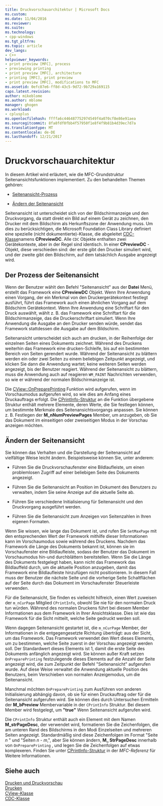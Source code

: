```yaml
---
title: Druckvorschauarchitektur | Microsoft Docs
ms.custom: 
ms.date: 11/04/2016
ms.reviewer: 
ms.suite: 
ms.technology:
- cpp-windows
ms.tgt_pltfrm: 
ms.topic: article
dev_langs:
- C++
helpviewer_keywords:
- print preview [MFC], process
- previewing printing
- print preview [MFC], architecture
- printing [MFC], print preview
- print preview [MFC], modifications to MFC
ms.assetid: 0efc87e6-ff8d-43c5-9d72-9b729a169115
caps.latest.revision: 
author: mikeblome
ms.author: mblome
manager: ghogen
ms.workload:
- cplusplus
ms.openlocfilehash: ffffa6c446487752974549f4a070cf8e86e91aea
ms.sourcegitcommit: 8fa8fdf0fbb4f57950f1e8f4f9b81b4d39ec7d7a
ms.translationtype: MT
ms.contentlocale: de-DE
ms.lasthandoff: 12/21/2017
---
```

# <a name="print-preview-architecture"></a>Druckvorschauarchitektur
In diesem Artikel wird erläutert, wie die MFC-Grundstruktur Seitenansichtsfunktionen implementiert. Zu den behandelten Themen gehören:  
  
-   [Seitenansicht-Prozess](#_core_the_print_preview_process)  
  
-   [Ändern der Seitenansicht](#_core_modifying_print_preview)  
  
 Seitenansicht ist unterscheidet sich von der Bildschirmanzeige und den Druckvorgang, da statt direkt ein Bild auf einem Gerät zu zeichnen, den Drucker mit dem Bildschirm als Herkunftszone der Anwendung muss. Um dies zu berücksichtigen, die Microsoft Foundation Class Library definiert eine spezielle (nicht dokumentierte)-Klasse, die abgeleitet [CDC-Klasse](../mfc/reference/cdc-class.md)namens **CPreviewDC**. Alle `CDC` Objekte enthalten zwei Gerätekontexte, aber in der Regel sind identisch. In einer **CPreviewDC** -Objekt, diese verschieden sind: der erste gibt den Drucker simuliert wird, und der zweite gibt den Bildschirm, auf dem tatsächlich Ausgabe angezeigt wird.  
  
##  <a name="_core_the_print_preview_process"></a>Der Prozess der Seitenansicht  
 Wenn der Benutzer wählt den Befehl "Seitenansicht" aus der **Datei** Menü, erstellt das Framework eine **CPreviewDC** Objekt. Wenn Ihre Anwendung einen Vorgang, der ein Merkmal von den Druckergerätekontext festlegt ausführt, führt das Framework auch einen ähnlichen Vorgang auf dem Bildschirm Gerätekontext. Wenn Ihre Anwendung eine Schriftart für den Druck auswählt, wählt z. B. das Framework eine Schriftart für die Bildschirmanzeige, das die Druckerschriftart simuliert. Wenn Ihre Anwendung die Ausgabe an den Drucker senden würde, sendet das Framework stattdessen die Ausgabe auf dem Bildschirm.  
  
 Seitenansicht unterscheidet sich auch am drucken, in der Reihenfolge der einzelnen Seiten eines Dokuments zeichnet. Während des Druckens weiterhin das Framework eine drucken-Schleife, bis auf ein bestimmten Bereich von Seiten gerendert wurde. Während der Seitenansicht zu blättern werden ein oder zwei Seiten zu einem beliebigen Zeitpunkt angezeigt, und klicken Sie dann die Anwendung wartet; keine weiteren Seiten werden angezeigt, bis der Benutzer reagiert. Während der Seitenansicht zu blättern, muss die Anwendung auch auf reagieren `WM_PAINT` Nachrichten verwenden, so wie er während der normalen Bildschirmanzeige ist.  
  
 Die [CView::OnPreparePrinting](../mfc/reference/cview-class.md#onprepareprinting) Funktion wird aufgerufen, wenn im Vorschaumodus aufgerufen wird, so wie dies am Anfang eines Druckauftrags erfolgt. Die [CPrintInfo-Struktur](../mfc/reference/cprintinfo-structure.md) an die Funktion übergebene Struktur enthält mehrere Elemente, deren Werte, die Sie festlegen können, um bestimmte Merkmale des Seitenansichtsvorgangs anpassen. Sie können z. B. Festlegen der **M_nNumPreviewPages** Member, um anzugeben, ob Sie das Dokument im einseitigen oder zweiseitigen Modus in der Vorschau anzeigen möchten.  
  
##  <a name="_core_modifying_print_preview"></a>Ändern der Seitenansicht  
 Sie können das Verhalten und die Darstellung der Seitenansicht auf vielfältige Weise leicht ändern. Beispielsweise können Sie, unter anderem:  
  
-   Führen Sie die Druckvorschaufenster eine Bildlaufleiste, um einen problemlosen Zugriff auf einer beliebigen Seite des Dokuments angezeigt.  
  
-   Führen Sie die Seitenansicht an Position im Dokument des Benutzers zu verwalten, indem Sie seine Anzeige auf die aktuelle Seite ab.  
  
-   Führen Sie verschiedene Initialisierung für Seitenansicht und den Druckvorgang ausgeführt werden.  
  
-   Führen Sie die Seitenansicht zum Anzeigen von Seitenzahlen in Ihren eigenen Formaten.  
  
 Wenn Sie wissen, wie lange das Dokument ist, und rufen Sie `SetMaxPage` mit den entsprechenden Wert der Framework mithilfe dieser Informationen kann im Vorschaumodus sowie während des Druckens. Nachdem das Framework die Länge des Dokuments bekannt ist, können sie im Vorschaufenster eine Bildlaufleiste, sodass der Benutzer das Dokument im Vorschaumodus hin-und durchblättern bereitstellen. Wenn Sie die Länge des Dokuments festgelegt haben, kann nicht das Framework das Bildlauffeld durch, um die aktuelle Position anzugeben, damit das Framework eine Bildlaufleiste hinzufügen nicht positionieren. In diesem Fall muss der Benutzer die nächste Seite und die vorherige Seite Schaltflächen auf der Seite durch das Dokument im Vorschaufenster Steuerleiste verwenden.  
  
 Für die Seitenansicht, Sie finden es vielleicht hilfreich, einen Wert zuweisen der `m_nCurPage` Mitglied `CPrintInfo`, obwohl Sie nie für den normalen Druck tun würden. Während des normalen Druckens führt bei diesem Member Informationen aus dem Framework in Ihrer Ansichtsklasse. Dies ist wie das Framework für die Sicht mitteilt, welche Seite gedruckt werden soll.  
  
 Wenn dagegen Seitenansicht gestartet ist, die `m_nCurPage` Member, der Informationen in die entgegengesetzte Richtung überträgt: aus der Sicht, um das Framework. Das Framework verwendet den Wert dieses Elements, um zu bestimmen, welche Seite zuerst in der Vorschau angezeigt werden soll. Der Standardwert dieses Elements ist 1, damit die erste Seite des Dokuments anfänglich angezeigt wird. Sie können außer Kraft setzen `OnPreparePrinting` festzulegende dieses Elements auf die Anzahl der Seite angezeigt wird, die zum Zeitpunkt der Befehl "Seitenansicht" aufgerufen wurde. Auf diese Weise verwaltet die Anwendung aktuelle Position des Benutzers, beim Verschieben von normalen Anzeigemodus, um die Seitenansicht.  
  
 Manchmal möchten `OnPreparePrinting` zum Ausführen von anderen Initialisierung abhängig davon, ob sie für einen Druckauftrag oder für die Seitenansicht aufgerufen wird. Sie können dies durch Untersuchen Ermitteln der **M_bPreview** Membervariable in der `CPrintInfo` Struktur. Bei diesem Member wird festgelegt, um **"true"** Wenn Seitenansicht aufgerufen wird.  
  
 Die `CPrintInfo` Struktur enthält auch ein Element mit dem Namen **M_strPageDesc**, der verwendet wird, formatieren Sie die Zeichenfolgen, die am unteren Rand des Bildschirms in den Modi Einzelseiten und mehreren Seiten angezeigt. Standardmäßig sind diese Zeichenfolgen im Format "Seite  *n* " und "Seiten  *n*   -  *m*,", aber Sie können ändern, **M_ StrPageDesc** innerhalb von `OnPreparePrinting` , und legen Sie die Zeichenfolgen auf etwas komplexeren. Finden Sie unter [CPrintInfo-Struktur](../mfc/reference/cprintinfo-structure.md) in der *MFC-Referenz* für Weitere Informationen.  
  
## <a name="see-also"></a>Siehe auch  
 [Drucken und Druckvorschau](../mfc/printing-and-print-preview.md)   
 [Drucken](../mfc/printing.md)   
 [CView-Klasse](../mfc/reference/cview-class.md)   
 [CDC-Klasse](../mfc/reference/cdc-class.md)
